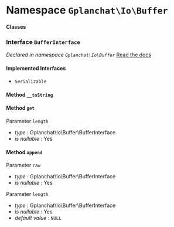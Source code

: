 Namespace `Gplanchat\Io\Buffer`
==========



#### Classes

### Interface `BufferInterface`

_Declared in namespace `Gplanchat\Io\Buffer`_ [Read the docs](Gplanchat-Io-Buffer.md#interface-bufferinterface)



#### Implemented Interfaces

* `Serializable`


#### Method `__toString`

#### Method `get`

Parameter `length`



* *type* : Gplanchat\Io\Buffer\BufferInterface
* *is nullable* : Yes




#### Method `append`

Parameter `raw`



* *type* : Gplanchat\Io\Buffer\BufferInterface
* *is nullable* : Yes


Parameter `length`



* *type* : Gplanchat\Io\Buffer\BufferInterface
* *is nullable* : Yes
* *default value* : `NULL`







